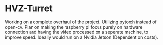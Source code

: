 # HVZ-Turret

Working on a complete overhaul of the project. Utilizing pytorch instead of open-cv. Plan on making the raspberry pi focus purely on hardware connection and having the video processed on a seperate machine, to improve speed. Ideally would run on a Nvidia Jetson (Dependent on costs).
